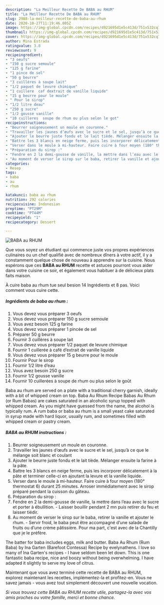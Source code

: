 ```yaml
---
description: "La Meilleur Recette De BABA au RHUM"
title: "La Meilleur Recette De BABA au RHUM"
slug: 2988-la-meilleur-recette-de-baba-au-rhum
date: 2020-10-27T11:19:46.805Z
image: https://img-global.cpcdn.com/recipes/d921695d1e5c413d/751x532cq70/baba-au-rhum-photo-principale-de-la-recette.jpg
thumbnail: https://img-global.cpcdn.com/recipes/d921695d1e5c413d/751x532cq70/baba-au-rhum-photo-principale-de-la-recette.jpg
cover: https://img-global.cpcdn.com/recipes/d921695d1e5c413d/751x532cq70/baba-au-rhum-photo-principale-de-la-recette.jpg
author: Mina Estrada
ratingvalue: 3.8
reviewcount: 9
recipeingredient:
- "3 oeufs"
- "150 g sucre semoule"
- "125 g farine"
- "1 pince de sel"
- "50 g beurre"
- "3 cuillères à soupe lait"
- "1/2 paquet de levure chimique"
- "1 cuillere  caf dextrait de vanille liquide"
- "15 g beurre pour le moule"
- " Pour le sirop"
- "1/2 litre deau"
- "250 g sucre"
- "1/2 gousse vanille"
- "10 cuilleres  soupe de rhum ou plus selon le got"
recipeinstructions:
- "Beurrer soigneusement un moule en couronne."
- "Travailler les jaunes d’œufs avec le sucre et le sel, jusqu’à ce que le mélange soit blanc et coulant"
- "Ajouter le beurre juste fondu et le lait tiède. Mélanger ensuite la farine à la pâte."
- "Battre les 3 blancs en neige ferme, puis les incorporer délicatement à la pâte et terminer celle-ci en ajoutant la levure et la vanille liquide."
- "Verser dans le moule à mi-hauteur. Faire cuire à four moyen (180° thermostat 6) durant 25 minutes. Arroser immédiatement avec le sirop préparé pendant la cuisson du gâteau."
- "Préparation du sirop :"
- "Fendre en 2 la demi-gousse de vanille, la mettre dans l’eau avec le sucre et porter à ébullition. Laisser bouillir pendant 2 mn puis retirer du feu et laisser tiédir."
- "Au moment de verser le sirop sur le baba, retirer la vanille et ajouter le rhum. Servir froid, le baba peut être accompagné d’une salade de fruits ou d’une crème pâtissière. Pour ma part, c&#39;est avec de la Chantilly que je le préfère."
categories:
- Resep
tags:
- baba
- au
- rhum

katakunci: baba au rhum 
nutrition: 292 calories
recipecuisine: Indonesian
preptime: "PT29M"
cooktime: "PT44M"
recipeyield: "1"
recipecategory: Dessert

---
```



![BABA au RHUM](https://img-global.cpcdn.com/recipes/d921695d1e5c413d/751x532cq70/baba-au-rhum-photo-principale-de-la-recette.jpg)

Que vous soyez un étudiant qui commence juste vos propres expériences culinaires ou un chef qualifié avec de nombreux dîners à votre actif, il y a constamment quelque chose de nouveau à apprendre sur la cuisine. Nous espérons que ces <strong> BABA au RHUM </strong> recette et astuces pourront vous aider dans votre cuisine ce soir, et également vous habituer à de délicieux plats faits maison.

<!--inarticleads1-->

À cuire baba au rhum tue seul besion 14 Ingrédients et 8 pas. Voici comment vous cuire cette.

##### Ingrédients de baba au rhum :

1. Vous devez vous préparer 3 oeufs
1. Vous devez vous préparer 150 g sucre semoule
1. Vous avez besoin 125 g farine
1. Vous devez vous préparer 1 pincée de sel
1. Préparer 50 g beurre
1. Fournir 3 cuillères à soupe lait
1. Vous devez vous préparer 1/2 paquet de levure chimique
1. Fournir 1 cuillerée à café d’extrait de vanille liquide
1. Vous devez vous préparer 15 g beurre pour le moule
1. Fournir  Pour le sirop
1. Fournir 1/2 litre d’eau
1. Vous avez besoin 250 g sucre
1. Fournir 1/2 gousse vanille
1. Fournir 10 cuillerées à soupe de rhum ou plus selon le goût


Baba au rhum are served on a plate with a traditional cherry garnish, ideally with a bit of whipped cream on top. Baba Au Rhum Recipe Babas Au Rhum (or Rum Babas) are cakes saturated in an alcoholic syrup topped with whipped cream. As you might have guessed from the name, the alcohol is typically rum. A rum baba or baba au rhum is a small yeast cake saturated in syrup made with hard liquor, usually rum, and sometimes filled with whipped cream or pastry cream. 

<!--inarticleads2-->

##### BABA au RHUM instructions :

1. Beurrer soigneusement un moule en couronne.
1. Travailler les jaunes d’œufs avec le sucre et le sel, jusqu’à ce que le mélange soit blanc et coulant
1. Ajouter le beurre juste fondu et le lait tiède. Mélanger ensuite la farine à la pâte.
1. Battre les 3 blancs en neige ferme, puis les incorporer délicatement à la pâte et terminer celle-ci en ajoutant la levure et la vanille liquide.
1. Verser dans le moule à mi-hauteur. Faire cuire à four moyen (180° thermostat 6) durant 25 minutes. Arroser immédiatement avec le sirop préparé pendant la cuisson du gâteau.
1. Préparation du sirop :
1. Fendre en 2 la demi-gousse de vanille, la mettre dans l’eau avec le sucre et porter à ébullition. - Laisser bouillir pendant 2 mn puis retirer du feu et laisser tiédir.
1. Au moment de verser le sirop sur le baba, retirer la vanille et ajouter le rhum. - Servir froid, le baba peut être accompagné d’une salade de fruits ou d’une crème pâtissière. Pour ma part, c&#39;est avec de la Chantilly que je le préfère.


The batter for baba includes eggs, milk and butter. Baba Au Rhum (Rum Baba) by Ina Garten (Barefoot Contessa) Recipe by evelynathens. I love so many of Ina Garten&#39;s recipes - I have seldom been let down. This is one fantastic baba recipe, nice and boozy without being overwhelming. I have adapted it slightly to serve my love of citrus. 

<!--inarticleads1-->

<p>
Maintenant que vous avez terminé cette recette de BABA au RHUM, explorez maintenant les recettes, implémentez-la et profitez-en. Vous ne savez jamais - vous avez tout simplement découvert une nouvelle vocation.
</p>

<p>
<i>Si vous trouvez cette BABA au RHUM recette utile, partagez-la avec vos amis proches ou votre famille, merci et bonne chance.</i>
</p>
